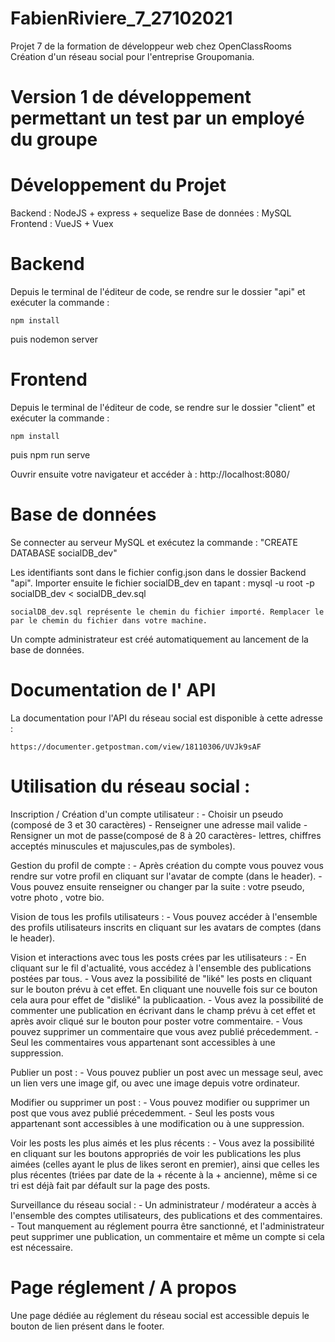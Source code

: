 # FabienRiviere_7_27102021
Projet 7 de la formation de développeur web chez OpenClassRooms
Création d'un réseau social pour l'entreprise Groupomania.

# Version 1 de développement permettant un test par un employé du groupe

# Développement du Projet
Backend : NodeJS + express + sequelize
Base de données : MySQL
Frontend : VueJS + Vuex

# Backend 
Depuis le terminal de l'éditeur de code, se rendre sur le dossier "api" et exécuter la commande : 

    npm install
puis
    nodemon server

# Frontend
Depuis le terminal de l'éditeur de code, se rendre sur le dossier "client" et exécuter la commande : 

    npm install
puis
    npm run serve

Ouvrir ensuite votre navigateur et accéder à : http://localhost:8080/

# Base de données
Se connecter au serveur MySQL et exécutez la commande : "CREATE DATABASE socialDB_dev"

Les identifiants sont dans le fichier config.json dans le dossier Backend "api".
Importer ensuite le fichier socialDB_dev en tapant : 
    mysql -u root -p socialDB_dev < socialDB_dev.sql

    socialDB_dev.sql représente le chemin du fichier importé. Remplacer le par le chemin du fichier dans votre machine. 

Un compte administrateur est créé automatiquement au lancement de la base de données. 

# Documentation de l' API 
La documentation pour l'API du réseau social est disponible à cette adresse : 

    https://documenter.getpostman.com/view/18110306/UVJk9sAF

# Utilisation du réseau social : 

Inscription / Création d'un compte utilisateur : 
    - Choisir un pseudo (composé de 3 et 30 caractères)
    - Renseigner une adresse mail valide
    - Rensigner un mot de passe(composé de 8 à 20 caractères- lettres, chiffres acceptés minuscules et majuscules,pas de symboles).

Gestion du profil de compte : 
    - Après création du compte vous pouvez vous rendre sur votre profil en cliquant sur l'avatar de compte (dans le header).
    - Vous pouvez ensuite renseigner ou changer par la suite : votre pseudo, votre photo , votre bio.

Vision de tous les profils utilisateurs : 
    - Vous pouvez accéder à l'ensemble des profils utilisateurs inscrits en cliquant sur les avatars de comptes (dans le header).

Vision et interactions avec tous les posts crées par les utilisateurs :
    - En cliquant sur le fil d'actualité, vous accédez à l'ensemble des publications postées par tous. 
    - Vous avez la possibilité de "liké" les posts en cliquant sur le bouton prévu à cet effet. En cliquant une nouvelle fois sur ce bouton cela aura pour effet de "disliké" la publicaation. 
    - Vous avez la possibilité de commenter une publication en écrivant dans le champ prévu à cet effet et après avoir cliqué sur le bouton pour poster votre commentaire. 
    - Vous pouvez supprimer un commentaire que vous avez publié précedemment. 
     - Seul les commentaires vous appartenant sont accessibles à une suppression. 

Publier un post : 
    - Vous pouvez publier un post avec un message seul, avec un lien vers une image gif, ou avec une image depuis votre ordinateur.

Modifier ou supprimer un post : 
    - Vous pouvez modifier ou supprimer un post que vous avez publié précedemment. 
    - Seul les posts vous appartenant sont accessibles à une modification ou à une suppression. 

Voir les posts les plus aimés et les plus récents : 
    - Vous avez la possibilité en cliquant sur les boutons appropriés de voir les publications les plus aimées (celles ayant le plus de likes seront en premier), ainsi que celles les plus récentes (triées par date de la + récente à la + ancienne), même si ce tri est déjà fait par défault sur la page des posts. 

Surveillance du réseau social : 
    - Un administrateur / modérateur a accès à l'ensemble des comptes utilisateurs, des publications et des commentaires.
    - Tout manquement au réglement pourra être sanctionné, et l'administrateur peut supprimer une publication, un commentaire et même un compte si cela est nécessaire. 

# Page réglement / A propos

Une page dédiée au réglement du réseau social est accessible depuis le bouton de lien présent dans le footer. 
